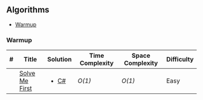 ## Algorithms
- [Warmup](https://github.com/srknea/HackerRank#warmup)


### Warmup
| # | Title |Solution|  Time Complexity | Space Complexity | Difficulty    | 
| --- | --- | --- | --- | --- | --- |
|  | [Solve Me First](https://www.hackerrank.com/challenges/solve-me-first)| <ul><li>[C#](./Algorithms/Warmup/Solve%20Me%20First/Solution.cs)</li><ul> | _O(1)_ | _O(1)_ | Easy |

